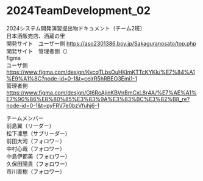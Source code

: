 # 2024TeamDevelopment_02
2024システム開発演習提出物ドキュメント（チーム2班）  
日本酒販売店、酒蔵の里  
開発サイト　ユーザー側 https://aso2301386.boy.jp/Sakaguranosato/top.php  
開発サイト　管理者側（）  
figma  
ユーザ側 https://www.figma.com/design/KvcqTLbsOuHKimKTTcKYKk/%E7%84%A1%E9%A1%8C?node-id=0-1&t=ceIrR5hRBEO3Emi1-1   
管理者側 https://www.figma.com/design/Gl6RoAjinKBVnBmCxL8r4A/%E7%AE%A1%E7%90%86%E8%80%85%E3%83%9A%E3%83%BC%E3%82%B8_re?node-id=0-1&t=pyFRV7e0bzVfuhj6-1  
  
チームメンバー  
前島翼（リーダー）  
松下凜思（サブリーダー）  
前田大河（フォロワー）  
中村心哉（フォロワー）  
中島伊都美（フォロワー）  
久保田陽貴（フォロワー）  
市川直樹（フォロワー）  
